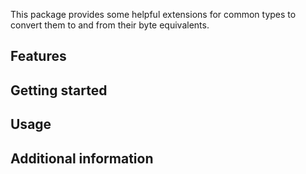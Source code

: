 This package provides some helpful extensions for common types to convert them to and from their byte equivalents.

## Features

## Getting started

## Usage

## Additional information
